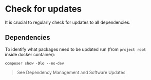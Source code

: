# Check for updates

It is crucial to regularly check for updates to all dependencies.

## Dependencies

To identify what packages need to be updated run (from `project root` inside docker container):
```
composer show -Dlo --no-dev
```

> See Dependency Management and Software Updates